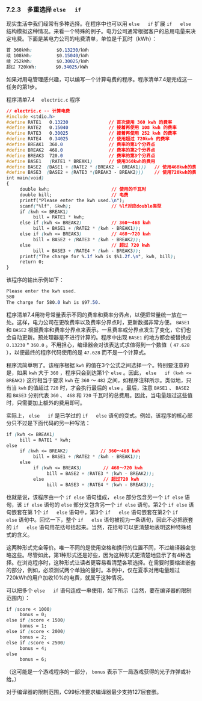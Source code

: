 ### 7.2.3　多重选择 `else` 　 `if` 

现实生活中我们经常有多种选择。在程序中也可以用 `else` 　 `if` 扩展 `if` 　 `else` 结构模拟这种情况。来看一个特殊的例子。电力公司通常根据客户的总用电量来决定电费。下面是某电力公司的电费清单，单位是千瓦时（kWh）：

```css
首 360kWh:         $0.13230/kWh
续 108kWh:         $0.15040/kWh
续 252kWh:         $0.30025/kWh
超过 720kWh:       $0.34025/kWh
```

如果对用电管理感兴趣，可以编写一个计算电费的程序。程序清单7.4是完成这一任务的第1步。

程序清单7.4　 `electric.c` 程序

```css
// electric.c -- 计算电费
#include <stdio.h>
#define RATE1   0.13230               // 首次使用 360 kwh 的费率
#define RATE2   0.15040               // 接着再使用 108 kwh 的费率
#define RATE3   0.30025               // 接着再使用 252 kwh 的费率
#define RATE4   0.34025               // 使用超过 720kwh 的费率
#define BREAK1  360.0                 // 费率的第1个分界点
#define BREAK2  468.0                 // 费率的第2个分界点
#define BREAK3  720.0                 // 费率的第3个分界点
#define BASE1   (RATE1 * BREAK1)      // 使用360kwh的费用
#define BASE2  (BASE1 + (RATE2 * (BREAK2 - BREAK1)))   // 使用468kwh的费用
#define BASE3  (BASE2 + (RATE3 *(BREAK3 - BREAK2)))    // 使用720kwh的费用
int main(void)
{
     double kwh;                       // 使用的千瓦时
     double bill;                      // 电费
     printf("Please enter the kwh used.\n");
     scanf("%lf", &kwh);               // %lf对应double类型
     if (kwh <= BREAK1)
          bill = RATE1 * kwh;
     else if (kwh <= BREAK2)           // 360～468 kwh    
          bill = BASE1 + (RATE2 * (kwh - BREAK1));
     else if (kwh <= BREAK3)           // 468～720 kwh
          bill = BASE2 + (RATE3 * (kwh - BREAK2));
     else                              // 超过 720 kwh               
          bill = BASE3 + (RATE4 * (kwh - BREAK3));
     printf("The charge for %.1f kwh is $%1.2f.\n", kwh, bill);
     return 0;
}
```

该程序的输出示例如下：

```css
Please enter the kwh used.
580
The charge for 580.0 kwh is $97.50.

```

程序清单7.4用符号常量表示不同的费率和费率分界点，以便把常量统一放在一处。这样，电力公司在更改费率以及费率分界点时，更新数据非常方便。 `BASE1` 和 `BASE2` 根据费率和费率分界点来表示。一旦费率或分界点发生了变化，它们也会自动更新。预处理器是不进行计算的。程序中出现 `BASE1` 的地方都会被替换成 `0.13230` * `360.0` 。不用担心，编译器会对该表达式求值得到一个数值（ `47.628` ），以便最终的程序代码使用的是 `47.628` 而不是一个计算式。

程序流简单明了。该程序根据 `kwh` 的值在3个公式之间选择一个。特别要注意的是，如果 `kwh` 大于 `360` ，程序只会到达第1个 `else` 。因此， `else` 　 `if (kwh <= BREAK2)` 这行相当于要求 `kwh` 在 `360` ～ `482` 之间，如程序注释所示。类似地，只有当 `kwh` 的值超过 `720` 时，才会执行最后的 `else` 。最后，注意 `BASE1` 、 `BASE2` 和 `BASE3` 分别代表 `360` 、 `468` 和 `720` 千瓦时的总费用。因此，当电量超过这些值时，只需要加上额外的费用即可。

实际上， `else` 　 `if` 是已学过的 `if` 　 `else` 语句的变式。例如，该程序的核心部分只不过是下面代码的另一种写法：

```css
if (kwh <= BREAK1)
     bill = RATE1 * kwh;
else
     if (kwh <= BREAK2)            // 360～468 kwh
          bill = BASE1 + (RATE2 * (kwh - BREAK1));
     else    
          if (kwh <= BREAK3)        // 468～720 kwh
               bill = BASE2 + (RATE3 * (kwh - BREAK2));
          else                      // 超过720 kwh
               bill = BASE3 + (RATE4 * (kwh - BREAK3));
```

也就是说，该程序由一个 `if else` 语句组成， `else` 部分包含另一个 `if else` 语句，该 `if else` 语句的 `else` 部分又包含另一个 `if else` 语句。第2个 `if else` 语句嵌套在第 1个 `if` 　 `else` 语句中，第3个 `if` 　 `else` 语句嵌套在第2个 `if` 　 `else` 语句中。回忆一下，整个 `if` 　 `else` 语句被视为一条语句，因此不必把嵌套的 `if` 　 `else` 语句用花括号括起来。当然，花括号可以更清楚地表明这种特殊格式的含义。

这两种形式完全等价。唯一不同的是使用空格和换行的位置不同，不过编译器会忽略这些。尽管如此，第1种形式还是好些，因为这种形式更清楚地显示了有4种选择。在浏览程序时，这种形式让读者更容易看清楚各项选择。在需要时要缩进嵌套的部分，例如，必须测试两个单独的量时。本例中，仅在夏季对用电量超过720kWh的用户加收10%的电费，就属于这种情况。

可以把多个 `else` 　 `if` 语句连成一串使用，如下所示（当然，要在编译器的限制范围内）：

```css
if (score < 1000)
     bonus = 0;
else if (score < 1500)
     bonus = 1;
else if (score < 2000)
     bonus = 2;
else if (score < 2500)
     bonus = 4;
else
     bonus = 6;
```

（这可能是一个游戏程序的一部分， `bonus` 表示下一局游戏获得的光子炸弹或补给。）

对于编译器的限制范围，C99标准要求编译器最少支持127层套嵌。

